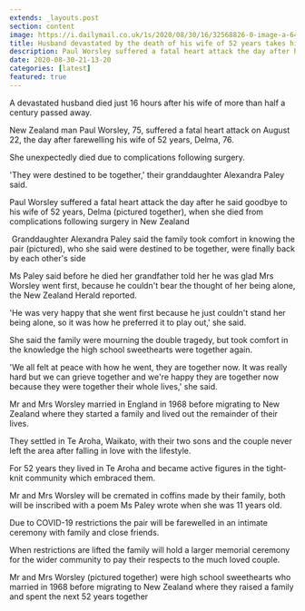 ```yaml
---
extends: _layouts.post
section: content
image: https://i.dailymail.co.uk/1s/2020/08/30/16/32568826-0-image-a-64_1598800115233.jpg 
title: Husband devastated by the death of his wife of 52 years takes his final breath just 16 hours later 
description: Paul Worsley suffered a fatal heart attack the day after he said goodbye to his wife of 52 years, Delma, when she died from complications following surgery in New Zealand. 
date: 2020-08-30-21-13-20 
categories: [latest] 
featured: true 
--- 
```

A devastated husband died just 16 hours after his wife of more than half a century passed away.

New Zealand man Paul Worsley, 75, suffered a fatal heart attack on August 22, the day after farewelling his wife of 52 years, Delma, 76.

She unexpectedly died due to complications following surgery. 

'They were destined to be together,' their granddaughter Alexandra Paley said. 

Paul Worsley suffered a fatal heart attack the day after he said goodbye to his wife of 52 years, Delma (pictured together), when she died from complications following surgery in New Zealand

 Granddaughter Alexandra Paley said the family took comfort in knowing the pair (pictured), who she said were destined to be together, were finally back by each other's side

Ms Paley said before he died her grandfather told her he was glad Mrs Worsley went first, because he couldn't bear the thought of her being alone, the New Zealand Herald reported.

'He was very happy that she went first because he just couldn't stand her being alone, so it was how he preferred it to play out,' she said.   

She said the family were mourning the double tragedy, but took comfort in the knowledge the high school sweethearts were together again. 

'We all felt at peace with how he went, they are together now. It was really hard but we can grieve together and we're happy they are together now because they were together their whole lives,' she said.

Mr and Mrs Worsley married in England in 1968 before migrating to New Zealand where they started a family and lived out the remainder of their lives. 

They settled in Te Aroha, Waikato, with their two sons and the couple never left the area after falling in love with the lifestyle. 

For 52 years they lived in Te Aroha and became active figures in the tight-knit community which embraced them. 

Mr and Mrs Worsley will be cremated in coffins made by their family, both will be inscribed with a poem Ms Paley wrote when she was 11 years old.

Due to COVID-19 restrictions the pair will be farewelled in an intimate ceremony with family and close friends. 

When restrictions are lifted the family will hold a larger memorial ceremony for the wider community to pay their respects to the much loved couple.  

Mr and Mrs Worsley (pictured together) were high school sweethearts who married in 1968 before migrating to New Zealand where they raised a family and spent the next 52 years together

